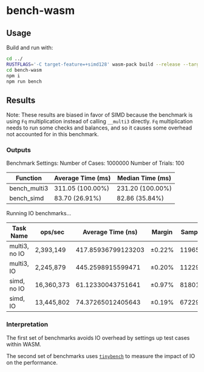 # bench-wasm

## Usage

Build and run with:

```bash
cd ../
RUSTFLAGS='-C target-feature=+simd128' wasm-pack build --release --target nodejs
cd bench-wasm
npm i
npm run bench
```

## Results

Note: These results are biased in favor of SIMD because the benchmark is using `Fq` multiplication instead of calling
`__multi3` directly. `Fq` multiplication needs to run some checks and balances, and so it causes some overhead not
accounted for in this
benchmark.

### Outputs

Benchmark Settings:
Number of Cases: 1000000
Number of Trials: 100

| Function     | Average Time (ms) | Median Time (ms) |
|--------------|-------------------|------------------|
| bench_multi3 | 311.05 (100.00%)  | 231.20 (100.00%) |
| bench_simd   | 83.70 (26.91%)    | 82.86 (35.84%)   |

Running IO benchmarks...

| Task Name     | ops/sec    | Average Time (ns)  | Margin | Samples |
|---------------|------------|--------------------|--------|---------|
| multi3, no IO | 2,393,149  | 417.85936799123203 | ±0.22% | 1196575 |
| multi3, IO    | 2,245,879  | 445.2598915599471  | ±0.20% | 1122940 |
| simd, no IO   | 16,360,373 | 61.12330043751641  | ±0.97% | 8180187 |
| simd, IO      | 13,445,802 | 74.37265012405643  | ±0.19% | 6722902 |

### Interpretation

The first set of benchmarks avoids IO overhead by settings up test cases within WASM.

The second set of benchmarks uses [`tinybench`](https://github.com/tinylibs/tinybench) to measure the impact of IO on
the performance.